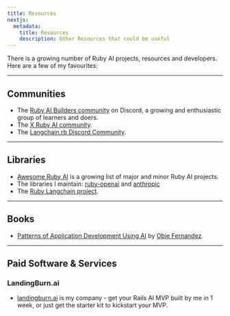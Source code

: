 ```yaml
---
title: Resources
nextjs:
  metadata:
    title: Resources
    description: Other Resources that could be useful
---
```


There is a growing number of Ruby AI projects, resources and developers. Here are a few of my favourites:

---

## Communities

- The [Ruby AI Builders community](https://discord.gg/SCPdqawMZS) on Discord, a growing and enthusiastic group of learners and doers.
- The [X Ruby AI community](https://x.com/i/communities/1709211359039078677).
- The [Langchain.rb Discord Community](https://discord.gg/EN9yHQAq7R).

---

## Libraries

- [Awesome Ruby AI](https://github.com/alexrudall/awesome-ruby-ai) is a growing list of major and minor Ruby AI projects.
- The libraries I maintain: [ruby-openai](https://github.com/alexrudall/ruby-openai) and [anthropic](https://github.com/alexrudall/anthropic)
- The [Ruby Langchain project](https://github.com/patterns-ai-core/langchainrb).

---

## Books

- [Patterns of Application Development Using AI](https://leanpub.com/patterns-of-application-development-using-ai) by [Obie Fernandez](https://x.com/obie).

---

## Paid Software & Services

### LandingBurn.ai

- [landingburn.ai](https://landingburn.ai) is my company - get your Rails AI MVP built by me in 1 week, or just get the starter kit to kickstart your MVP.
